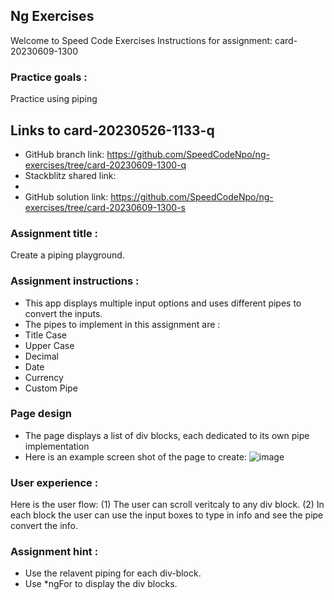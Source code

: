 ## Ng Exercises

Welcome to Speed Code Exercises
Instructions for assignment: card-20230609-1300

### Practice goals :

Practice using piping

## Links to card-20230526-1133-q

- GitHub branch link: https://github.com/SpeedCodeNpo/ng-exercises/tree/card-20230609-1300-q
- Stackblitz shared link:
-
- GitHub solution link: https://github.com/SpeedCodeNpo/ng-exercises/tree/card-20230609-1300-s

### Assignment title :

Create a piping playground.

### Assignment instructions :

- This app displays multiple input options and uses different pipes to convert the inputs.
- The pipes to implement in this assignment are :
- Title Case
- Upper Case
- Decimal
- Date
- Currency
- Custom Pipe

### Page design

- The page displays a list of div blocks, each dedicated to its own pipe implementation
- Here is an example screen shot of the page to create:
![image](https://github.com/SpeedCodeNpo/ng-exercises/assets/132397719/de55a6b5-8471-414c-bdda-c3572721aabc)


### User experience :

Here is the user flow:
(1) The user can scroll veritcaly to any div block.
(2) In each block the user can use the input boxes to type in info and see the pipe convert the info. 

### Assignment hint :
- Use the relavent piping for each div-block.
- Use \*ngFor to display the div blocks.
